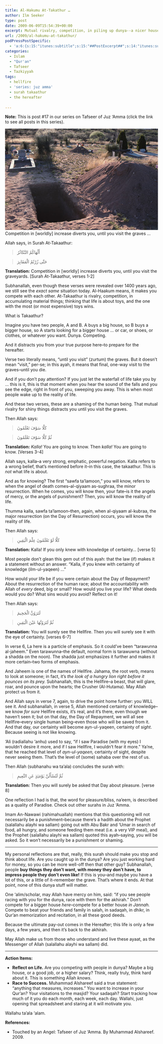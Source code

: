 ```yaml
---
title: Al-Hakumu At-Takathur …
author: Ilm Seeker
type: post
date: 2009-06-09T15:54:39+00:00
excerpt: Mutual rivalry, competition, in piling up dunya--a nicer house, a better car, fancier clothes and more expensive shoes--distracts you from the hereafter. Until you visit the graves, a one-way visit of no return; what would you do if you knew, with certainty, about the hereafter? How would your life be? What sins would you leave, what deeds would you do?
url: /2009/al-hakumu-at-takathur/
podPressPostSpecific:
  - 'a:6:{s:15:"itunes:subtitle";s:15:"##PostExcerpt##";s:14:"itunes:summary";s:15:"##PostExcerpt##";s:15:"itunes:keywords";s:17:"##WordPressCats##";s:13:"itunes:author";s:10:"##Global##";s:15:"itunes:explicit";s:2:"No";s:12:"itunes:block";s:2:"No";}'
categories:
  - Islam
  - "Qur'an"
  - Tafseer
  - Tazkiyyah
tags:
  - hellfire
  - 'series: juz amma'
  - surah takaathur
  - the hereafter

---
```

**Note:** This is post #17 in our series on Tafseer of Juz &#8216;Amma (click the link to see all posts in this series).

<img src="/wp-content/uploads/empty-grave.jpg" alt="empty-grave" title="empty-grave" class="alignnone size-full wp-image-1187" />

<div class="imageCaption">
  Competition in [worldly] increase diverts you, until you visit the graves &#8230;
</div>

Allah says, in Surah At-Takaathur:

> أَلْهَاكُمُ التَّكَاثُرُ
  
> حَتَّى زُرْتُمُ الْمَقَابِرَ 

**Translation:** Competition in [worldly] increase diverts you, until you visit the graveyards. [Surah At-Takaathur, verses 1-2]

Subhanallah, even though these verses were revealed over 1400 years ago, we still see the _exact same_ situation today. Al-Haakum means, it makes you compete with each other. At-Takaathur is rivalry, competition, in accumulating material things; thinking that life is about toys, and the one with the most (or most expensive) toys wins.

What is Takaathur?
  
<!--more-->


  
Imagine you have two people, A and B. A buys a big house, so B buys a bigger house, so A starts looking for a bigger house &#8230; or car, or shoes, or clothes, or whatever you want. Dunya. Competing.

And it distracts you from your true purpose here&#8211;to prepare for the hereafter.

Verse two literally means, &#8220;until you visit&#8221; (zurtum) the graves. But it doesn&#8217;t mean &#8220;visit,&#8221; per-se; in this ayah, it means that final, one-way visit to the graves&#8211;until you die.

And if you don&#8217;t pay attention? If you just let the waterfall of life take you by &#8230; this is it, this is that moment when you hear the sound of the falls and you see the edge, right in front of you, sweeping you away. This is when most people wake up to the reality of life.

And these two verses, these are a shaming of the human being. That mutual rivalry for shiny things distracts you until you visit the graves.

Then Allah says:

> كَلَّا سَوْفَ تَعْلَمُونَ
  
> ثُمَّ كَلَّا سَوْفَ تَعْلَمُونَ 

**Translation:** _Kalla!_ You are going to know. Then _kalla!_ You are going to know. [Verses 3-4]

Allah says, kalla&#8211;a very strong, emphatic, powerful negation. Kalla refers to a wrong belief, that&#8217;s mentioned before it&#8211;in this case, the takaathur. This is _not_ what life is about.

And as for knowing? The first &#8220;sawfa ta&#8217;lamoon,&#8221; you will know, refers to when the angel of death comes&#8211;al-qiyaam as-sughraa, the minor resurrection. When he comes, you will know then, your fate&#8211;is it the angels of mercy, or the angels of punishment? Then, you will know the reality of life.

Thumma kalla, sawfa ta&#8217;lamoon&#8211;then, again, when al-qiyaam al-kubraa, the major resurrection (on the Day of Resurrection) occurs, you will know the reality of life.

Then Allah says:

> كَلَّا لَوْ تَعْلَمُونَ عِلْمَ الْيَقِينِ 

**Translation:** Kalla! If you only knew with knowledge of certainty&#8230; [verse 5]

Most people don&#8217;t glean this gem out of this ayah: that the law (if) makes it a statement without an answer. &#8220;Kalla, if you knew with certainty of knowledge (ilm-ul-yaqeen) &#8230;&#8221;

How would your life be if you were certain about the Day of Repayment? About the resurrection of the human race; about the accountability with Allah of _every_ deed, big or small? How would you live your life? What deeds would you do? What sins would you avoid? Reflect on it!

Then Allah says:

> لَتَرَوُنَّ الْجَحِيمَ
  
> ثُمَّ لَتَرَوُنَّهَا عَيْنَ الْيَقِينِ 

**Translation:** You will surely see the Hellfire. Then you will surely see it with the eye of certainty. [verses 6-7]

In verse 6, La here is a particle of emphasis. So it could&#8217;ve been &#8220;tarawunna al-jaheem.&#8221; Even tarawunna&#8211;the default, normal form is tarawuwna (without a shadda on the noon). The shadda just emphasizes it further and makes it more certain&#8211;two forms of emphasis.

And Jaheem is one of the names of Hellfire. Jahama, the root verb, means to look at someone; in fact, it&#8217;s _the look of a hungry lion right before it pounces on its prey._ Subhanallah, this is the Hellfire&#8211;a beast, that will glare, roar, and pounce upon the hearts; the Crusher (Al-Hutama). May Allah protect us from it.

And Allah says in verse 7, again, to drive the point home further: you WILL see it. And subhanallah, in verse 5, Allah mentioned certainty of knowledge&#8211;we know _for sure_ Hellfire exists, it&#8217;s real, and it&#8217;s there, even though we haven&#8217;t seen it; but on that day, the Day of Repayment, we will all see Hellfire&#8211;every single human being&#8211;even those who will be saved from it. And that day, our certainty will become ayn-ul-yaqeen, certainty of _sight_. Because seeing is not like knowing.

&#8216;Ali (radiallahu &#8216;anhu) used to say, &#8220;if I saw Paradise (with my eyes) I wouldn&#8217;t desire it more, and if I saw Hellfire, I wouldn&#8217;t fear it more.&#8221; Ya&#8217;ne, that he reached that level of _ayn-ul-yaqeen,_ certainty of sight, despite never seeing them. That&#8217;s the level of (some) sahaba over the rest of us.

Then Allah (subhanahu wa ta&#8217;ala) concludes the surah with:

> ثُمَّ لَتُسْأَلُنَّ يَوْمَئِذٍ عَنِ النَّعِيمِ 

**Translation:** Then you will surely be asked that Day about pleasure. [verse 8]

One reflection I had is that, the word for pleasure/bliss, na&#8217;eem, is described as a quality of Paradise. Check out other surahs in Juz &#8216;Amma.

Imam An-Nawawi (rahimahuallah) mentions that this questioning will not necessarily be a punishment&#8211;because there&#8217;s a hadith about the Prophet (salallahu alayhi wa sallam) going out with Abu Bakr and &#8216;Umar in search of food, all hungry, and someone feeding them meat (i.e. a very VIP meal), and the Prophet (salallahu alayhi wa sallam) quoted this ayah&#8211;saying, you will be asked. So it won&#8217;t necessarily be a punishment or shaming.

* * *

My personal reflections are that, really, this surah should make you stop and think about life. Are you caught up in the dunya? Are you just working hard for money, so you can be more well-off then that other guy? Subhanallah, people **buy things they don&#8217;t want, with money they don&#8217;t have, to impress people they don&#8217;t even like!** If this is you&#8211;and maybe you have a lot of this, or a little of it&#8211;remember the grave. That&#8217;s where it ends. At that point, none of this dunya stuff will matter.

One &#8216;alim/scholar, may Allah have mercy on him, said: &#8220;if you see people racing with you for the dunya, race with them for the akhirah.&#8221; Don&#8217;t compete for a bigger house _here_&#8211;compete for a better house _in Jannah._ Compete to beat your friends and family in salah, in sadaqah, in dhikr, in Qur&#8217;an memorization and recitation, in all these good deeds.

Because the ultimate pay-out comes in the Hereafter; this life is only a few days, a few years, and then it&#8217;s back to the akhirah. 

May Allah make us from those who understand and live these ayaat, as the Messenger of Allah (salallahu alayhi wa sallam) did.

* * *

**Action Items:**

  * **Reflect on Life.** Are you competing with people in dunya? Maybe a big house, or a good job, or a higher salary? Think, really truly, think hard about it. This is something Allah _knows_.
  * **Race to Success.** Muhammad Alshareef said a true statement: &#8220;anything that measures, increases.&#8221; You want to increase in your Qur&#8217;an? Your visitations to the masjid? Your sadaqah? Start tracking how much of it you do each month, each week, each day. Wallahi, just opening that spreadsheet and staring at it will motivate you.

Wallahu ta&#8217;ala &#8216;alam.

**References:**

  * Touched by an Angel: Tafseer of Juz &#8216;Amma. By Muhammad Alshareef. 2009.